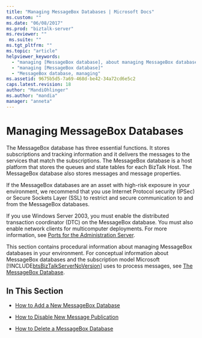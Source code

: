 ```yaml
---
title: "Managing MessageBox Databases | Microsoft Docs"
ms.custom: ""
ms.date: "06/08/2017"
ms.prod: "biztalk-server"
ms.reviewer: ""
 ms.suite: ""
ms.tgt_pltfrm: ""
ms.topic: "article"
helpviewer_keywords: 
  - "managing [MessageBox database], about managing MessageBox database"
  - "managing [MessageBox database]"
  - "MessageBox database, managing"
ms.assetid: 9675b5d5-7a69-468d-be42-34a72cd6e5c2
caps.latest.revision: 18
author: "MandiOhlinger"
ms.author: "mandia"
manager: "anneta"
---
```

# Managing MessageBox Databases
The MessageBox database has three essential functions. It stores subscriptions and tracking information and it delivers the messages to the services that match the subscriptions. The MessageBox database is a host platform that stores the queues and state tables for each BizTalk Host. The MessageBox database also stores messages and message properties.  
  
 If the MessageBox databases are an asset with high-risk exposure in your environment, we recommend that you use Internet Protocol security (IPSec) or Secure Sockets Layer (SSL) to restrict and secure communication to and from the MessageBox databases.  
  
 If you use Windows Server 2003, you must enable the distributed transaction coordinator (DTC) on the MessageBox database. You must also enable network clients for multicomputer deployments. For more information, see [Ports for the Administration Server](../core/ports-for-the-administration-server.md).  
  
 This section contains procedural information about managing MessageBox databases in your environment. For conceptual information about MessageBox databases and the subscription model Microsoft [!INCLUDE[btsBizTalkServerNoVersion](../includes/btsbiztalkservernoversion-md.md)] uses to process messages, see [The MessageBox Database](../core/the-messagebox-database.md).  
  
## In This Section  
  
-   [How to Add a New MessageBox Database](../core/how-to-add-a-new-messagebox-database.md)  
  
-   [How to Disable New Message Publication](../core/how-to-disable-new-message-publication.md)  
  
-   [How to Delete a MessageBox Database](../core/how-to-delete-a-messagebox-database.md)